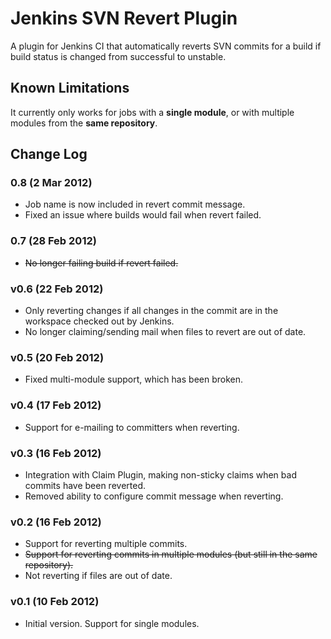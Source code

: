 Jenkins SVN Revert Plugin
=========================

A plugin for Jenkins CI that automatically reverts SVN commits for a build if build status is changed from successful to unstable.

Known Limitations
-----------------
It currently only works for jobs with a **single module**, or with multiple modules from the **same repository**.

Change Log
----------
### 0.8 (2 Mar 2012)

- Job name is now included in revert commit message.
- Fixed an issue where builds would fail when revert failed.

### 0.7 (28 Feb 2012)

- ~~No longer failing build if revert failed.~~

### v0.6 (22 Feb 2012)

- Only reverting changes if all changes in the commit are in the workspace checked out by Jenkins.
- No longer claiming/sending mail when files to revert are out of date.

### v0.5 (20 Feb 2012)

- Fixed multi-module support, which has been broken.

### v0.4 (17 Feb 2012)

- Support for e-mailing to committers when reverting.

### v0.3 (16 Feb 2012)

- Integration with Claim Plugin, making non-sticky claims when bad commits have been reverted.
- Removed ability to configure commit message when reverting.

### v0.2 (16 Feb 2012)

- Support for reverting multiple commits.
- ~~Support for reverting commits in multiple modules (but still in the same repository).~~
- Not reverting if files are out of date.

### v0.1 (10 Feb 2012)

- Initial version. Support for single modules.
